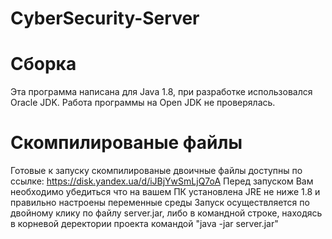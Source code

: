 # CyberSecurity-Server
# Сборка
Эта программа написана для Java 1.8, при разработке использовался Oracle JDK. Работа программы на Open JDK не проверялась.

# Скомпилированые файлы
Готовые к запуску скомпилированые двоичные файлы доступны по ссылке: https://disk.yandex.ua/d/iJBjYwSmLjQ7oA
Перед запуском Вам необходимо убедиться что на вашем ПК установлена JRE не ниже 1.8 и правильно настроены переменные среды 
Запуск осуществляется по двойному клику по файлу server.jar, либо в командной строке, находясь в корневой деректории проекта командой "java -jar server.jar"
